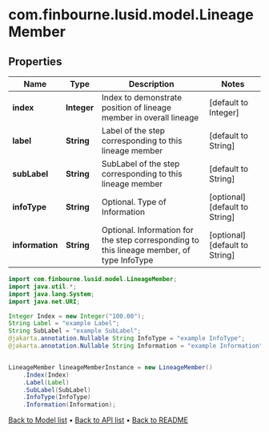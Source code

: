 # com.finbourne.lusid.model.LineageMember

## Properties

Name | Type | Description | Notes
------------ | ------------- | ------------- | -------------
**index** | **Integer** | Index to demonstrate position of lineage member in overall lineage | [default to Integer]
**label** | **String** | Label of the step corresponding to this lineage member | [default to String]
**subLabel** | **String** | SubLabel of the step corresponding to this lineage member | [default to String]
**infoType** | **String** | Optional. Type of Information | [optional] [default to String]
**information** | **String** | Optional. Information for the step corresponding to this lineage member, of type InfoType | [optional] [default to String]

```java
import com.finbourne.lusid.model.LineageMember;
import java.util.*;
import java.lang.System;
import java.net.URI;

Integer Index = new Integer("100.00");
String Label = "example Label";
String SubLabel = "example SubLabel";
@jakarta.annotation.Nullable String InfoType = "example InfoType";
@jakarta.annotation.Nullable String Information = "example Information";


LineageMember lineageMemberInstance = new LineageMember()
    .Index(Index)
    .Label(Label)
    .SubLabel(SubLabel)
    .InfoType(InfoType)
    .Information(Information);
```


[Back to Model list](../README.md#documentation-for-models) &#8226; [Back to API list](../README.md#documentation-for-api-endpoints) &#8226; [Back to README](../README.md)
